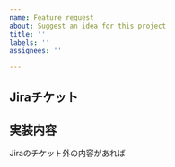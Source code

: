 ```yaml
---
name: Feature request
about: Suggest an idea for this project
title: ''
labels: ''
assignees: ''

---
```


## Jiraチケット

## 実装内容
Jiraのチケット外の内容があれば
